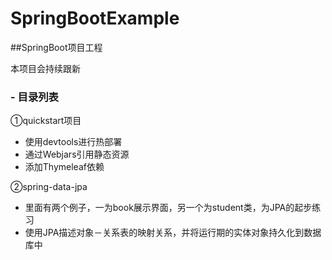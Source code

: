 # SpringBootExample

##SpringBoot项目工程

本项目会持续跟新

### - 目录列表

①quickstart项目
- 使用devtools进行热部署
- 通过Webjars引用静态资源
- 添加Thymeleaf依赖

②spring-data-jpa

- 里面有两个例子，一为book展示界面，另一个为student类，为JPA的起步练习
- 使用JPA描述对象－关系表的映射关系，并将运行期的实体对象持久化到数据库中
